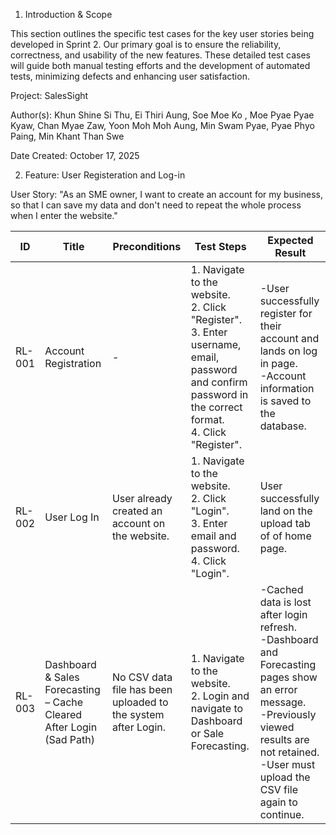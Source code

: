 1. Introduction & Scope

This section outlines the specific test cases for the key user stories being developed in Sprint 2. Our primary goal is to ensure the reliability, correctness, and usability of the new features. These detailed test cases will guide both manual testing efforts and the development of automated tests, minimizing defects and enhancing user satisfaction.

Project: SalesSight

Author(s): Khun Shine Si Thu, Ei Thiri Aung, Soe Moe Ko , Moe Pyae Pyae Kyaw, Chan Myae Zaw, Yoon Moh Moh Aung, Min Swam Pyae, Pyae Phyo Paing, Min Khant Than Swe

Date Created: October 17, 2025

2. Feature: User Registeration and Log-in

User Story: "As an SME owner, I want to create an account for my business, so that I can save my data and don't need to repeat the whole process when I enter the website."


| ID      | Title                | Preconditions | Test Steps                     | Expected Result                                  |
|---------|----------------------|------------------------|------------------------------------|--------------------------------------------------|
| RL-001  | Account Registration           | -                 | 1. Navigate to the website.<br/>2. Click "Register".<br/>3. Enter username, email, password and confirm password in the correct format.<br/>4. Click "Register".                  | -User successfully register for their account and lands on log in page.<br/>-Account information is saved to the database.|
| RL-002  | User Log In           | User already created an account on the website.                 | 1. Navigate to the website.<br/>2. Click "Login".<br/>3. Enter email and password.<br/>4. Click "Login".                  | User successfully land on the upload tab of of home page. |
| RL-003  | Dashboard & Sales Forecasting – Cache Cleared After Login (Sad Path)          | No CSV data file has been uploaded to the system after Login.                 | 1. Navigate to the website.<br/>2. Login and navigate to Dashboard or Sale Forecasting.                  | -Cached data is lost after login refresh.<br/>-Dashboard and Forecasting pages show an error message.<br/>-Previously viewed results are not retained.<br/>-User must upload the CSV file again to continue.     |

